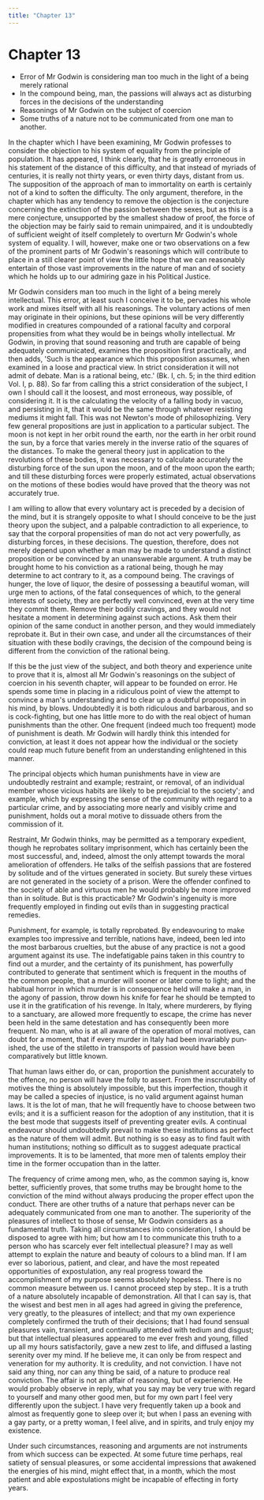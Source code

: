 ```yaml
---
title: "Chapter 13"
---
```


# Chapter 13


- Error of Mr Godwin is considering man too much in the light of a being merely rational
- In the compound being, man, the pas­sions will always act as disturbing forces in the decisions of the understanding
- Rea­sonings of Mr Godwin on the subject of co­ercion
- Some truths of a nature not to be communicated from one man to another.

In the chapter which I have been examining, Mr Godwin professes to
consider the objection to his system of equality from the principle of
population. It has appeared, I think clearly, that he is greatly
erroneous in his statement of the distance of this diffi­culty, and that
instead of myriads of centuries, it is really not thirty years, or even
thirty days, distant from us. The supposition of the approach of man to
immortality on earth is certainly not of a kind to soften the
difficulty. The only argument, therefore, in the chapter which has any
tendency to remove the objection is the conjecture concerning the
extinction of the passion between the sexes, but as this is a mere
conjecture, unsupported by the smallest shadow of proof, the force of
the objection may be fairly said to re­main unimpaired, and it is
undoubtedly of sufficient weight of it­self completely to overturn Mr
Godwin's whole system of equality. I will, however, make one or two
observations on a few of the prominent parts of Mr Godwin's reasonings
which will contribute to place in a still clearer point of view the
little hope that we can reasonably entertain of those vast improvements
in the nature of man and of society which he holds up to our admiring
gaze in his Political Justice.

Mr Godwin considers man too much in the light of a being merely
intellectual. This error, at least such I conceive it to be, per­vades
his whole work and mixes itself with all his reasonings. The voluntary
actions of men may originate in their opinions, but these opinions will
be very differently modified in creatures com­pounded of a rational
faculty and corporal propensities from what they would be in beings
wholly intellectual. Mr Godwin, in proving that sound reasoning and
truth are capable of being adequately communicated, examines the
proposition first practically, and then adds, 'Such is the appearance
which this proposition assumes, when examined in a loose and practical
view. In strict considera­tion it will not admit of debate. Man is a
rational being, etc.' (Bk. I, ch. 5; in the third edition Vol. I, p.
88). So far from calling this a strict consideration of the subject, I
own I should call it the loosest, and most erroneous, way possible, of
considering it. It is the calcu­lating the velocity of a falling body in
vacuo, and persisting in it, that it would be the same through whatever
resisting mediums it might fall. This was not Newton's mode of
philosophizing. Very few general propositions are just in application to
a particular subject. The moon is not kept in her orbit round the earth,
nor the earth in her orbit round the sun, by a force that varies merely
in the in­verse ratio of the squares of the distances. To make the
general theory just in application to the revolutions of these bodies,
it was necessary to calculate accurately the disturbing force of the sun
upon the moon, and of the moon upon the earth; and till these
dis­turbing forces were properly estimated, actual observations on the
motions of these bodies would have proved that the theory was not
accurately true.

I am willing to allow that every voluntary act is preceded by a decision
of the mind, but it is strangely opposite to what I should conceive to
be the just theory upon the subject, and a palpable con­tradiction to
all experience, to say that the corporal propensities of man do not act
very powerfully, as disturbing forces, in these deci­sions. The
question, therefore, does not merely depend upon whether a man may be
made to understand a distinct proposition or be convinced by an
unanswerable argument. A truth may be brought home to his conviction as
a rational being, though he may determine to act contrary to it, as a
compound being. The cravings of hunger, the love of liquor, the desire
of possessing a beautiful woman, will urge men to actions, of the fatal
consequences of which, to the general interests of society, they are
perfectly well convinced, even at the very time they commit them. Remove
their bodily cravings, and they would not hesitate a moment in
deter­mining against such actions. Ask them their opinion of the same
conduct in another person, and they would immediately reprobate it. But
in their own case, and under all the circumstances of their situation
with these bodily cravings, the decision of the compound being is
different from the conviction of the rational being.

If this be the just view of the subject, and both theory and experience
unite to prove that it is, almost all Mr Godwin's reason­ings on the
subject of coercion in his seventh chapter, will appear to be founded on
error. He spends some time in placing in a ridicu­lous point of view the
attempt to convince a man's understanding and to clear up a doubtful
proposition in his mind, by blows. Un­doubtedly it is both ridiculous
and barbarous, and so is cock-fight­ing, but one has little more to do
with the real object of human punishments than the other. One frequent
(indeed much too fre­quent) mode of punishment is death. Mr Godwin will
hardly think this intended for conviction, at least it does not appear
how the in­dividual or the society could reap much future benefit from
an un­derstanding enlightened in this manner.

The principal objects which human punishments have in view are
undoubtedly restraint and example; restraint, or removal, of an
individual member whose vicious habits are likely to be preju­dicial to
the society'; and example, which by expressing the sense of the
community with regard to a particular crime, and by associating more
nearly and visibly crime and punishment, holds out a moral motive to
dissuade others from the commission of it.

Restraint, Mr Godwin thinks, may be permitted as a tempo­rary expedient,
though he reprobates solitary imprisonment, which has certainly been the
most successful, and, indeed, almost the only attempt towards the moral
amelioration of offenders. He talks of the selfish passions that are
fostered by solitude and of the virtues generated in society. But surely
these virtues are not gen­erated in the society of a prison. Were the
offender confined to the society of able and virtuous men he would
probably be more im­proved than in solitude. But is this practicable? Mr
Godwin's inge­nuity is more frequently employed in finding out evils
than in sug­gesting practical remedies.

Punishment, for example, is totally reprobated. By endeav­ouring to make
examples too impressive and terrible, nations have, indeed, been led
into the most barbarous cruelties, but the abuse of any practice is not
a good argument against its use. The indefati­gable pains taken in this
country to find out a murder, and the cer­tainty of its punishment, has
powerfully contributed to generate that sentiment which is frequent in
the mouths of the common people, that a murder will sooner or later come
to light; and the habitual horror in which murder is in consequence held
will make a man, in the agony of passion, throw down his knife for fear
he should be tempted to use it in the gratification of his revenge. In
Italy, where murderers, by flying to a sanctuary, are allowed more
frequently to escape, the crime has never been held in the same
detestation and has consequently been more frequent. No man, who is at
all aware of the operation of moral motives, can doubt for a moment,
that if every murder in Italy had been invariably pun­ished, the use of
the stiletto in transports of passion would have been comparatively but
little known.

That human laws either do, or can, proportion the punish­ment accurately
to the offence, no person will have the folly to as­sert. From the
inscrutability of motives the thing is absolutely im­possible, but this
imperfection, though it may be called a species of injustice, is no
valid argument against human laws. It is the lot of man, that he will
frequently have to choose between two evils; and it is a sufficient
reason for the adoption of any institution, that it is the best mode
that suggests itself of preventing greater evils. A continual endeavour
should undoubtedly prevail to make these in­stitutions as perfect as the
nature of them will admit. But nothing is so easy as to find fault with
human institutions; nothing so diffi­cult as to suggest adequate
practical improvements. It is to be lamented, that more men of talents
employ their time in the for­mer occupation than in the latter.

The frequency of crime among men, who, as the common saying is, know
better, sufficiently proves, that some truths may be brought home to the
conviction of the mind without always pro­ducing the proper effect upon
the conduct. There are other truths of a nature that perhaps never can
be adequately communicated from one man to another. The superiority of
the pleasures of intel­lect to those of sense, Mr Godwin considers as a
fundamental truth. Taking all circumstances into consideration, I should
be dis­posed to agree with him; but how am I to communicate this truth
to a person who has scarcely ever felt intellectual pleasure? I may as
well attempt to explain the nature and beauty of colours to a blind man.
If I am ever so laborious, patient, and clear, and have the most
repeated opportunities of expostulation, any real progress toward the
accomplishment of my purpose seems absolutely hope­less. There is no
common measure between us. I cannot proceed step by step.. It is a truth
of a nature absolutely incapable of demonstration. All that I can say
is, that the wisest and best men in all ages had agreed in giving the
preference, very greatly, to the pleasures of intellect; and that my own
experience completely con­firmed the truth of their decisions; that I
had found sensual plea­sures vain, transient, and continually attended
with tedium and disgust; but that intellectual pleasures appeared to me
ever fresh and young, filled up all my hours satisfactorily, gave a new
zest to life, and diffused a lasting serenity over my mind. If he
believe me, it can only be from respect and veneration for my authority.
It is credulity, and not conviction. I have not said any thing, nor can
any thing be said, of a nature to produce real conviction. The affair is
not an affair of reasoning, but of experience. He would probably observe
in reply, what you say may be very true with regard to yourself and many
other good men, but for my own part I feel very differently upon the
subject. I have very frequently taken up a book and almost as frequently
gone to sleep over it; but when I pass an evening with a gay party, or a
pretty woman, I feel alive, and in spirits, and truly enjoy my
existence.

Under such circumstances, reasoning and arguments are not instruments
from which success can be expected. At some fu­ture time perhaps, real
satiety of sensual pleasures, or some acci­dental impressions that
awakened the energies of his mind, might effect that, in a month, which
the most patient and able expostula­tions might be incapable of
effecting in forty years.

